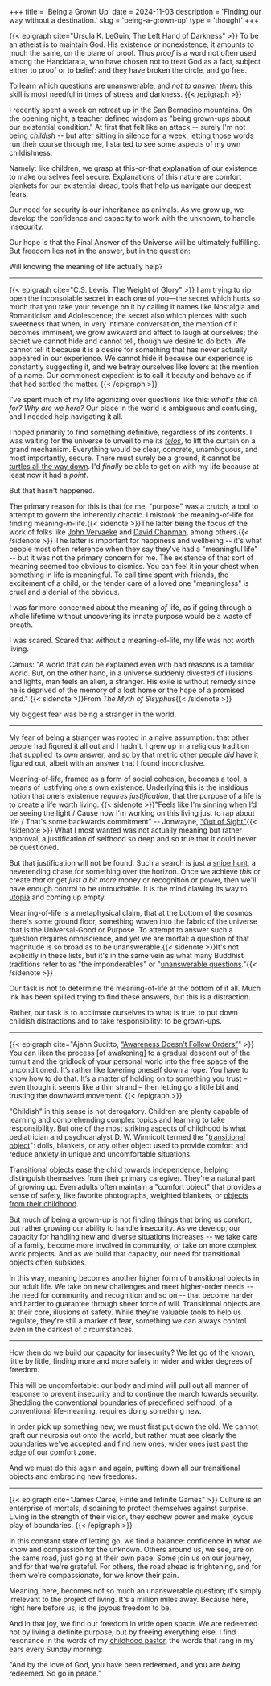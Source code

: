 +++
title = 'Being a Grown Up'
date = 2024-11-03
description = 'Finding our way without a destination.'
slug = 'being-a-grown-up'
type = 'thought'
+++

{{< epigraph cite="Ursula K. LeGuin, The Left Hand of Darkness" >}} To be an
atheist is to maintain God. His existence or nonexistence, it amounts to much
the same, on the plane of proof. Thus _proof_ is a word not often used among the
Handdarata, who have chosen not to treat God as a fact, subject either to proof
or to belief: and they have broken the circle, and go free.

To learn which questions are unanswerable, and _not to answer them_: this skill
is most needful in times of stress and darkness. {{< /epigraph >}}

I recently spent a week on retreat up in the San Bernadino mountains. On the
opening night, a teacher defined wisdom as "being grown-ups about our
existential condition." At first that felt like an attack -- surely I'm not
being _childish_ -- but after sitting in silence for a week, letting those words
run their course through me, I started to see some aspects of my own
childishness.

Namely: like children, we grasp at this-or-that explanation of our existence to
make ourselves feel secure. Explanations of this nature are comfort blankets for
our existential dread, tools that help us navigate our deepest fears.

Our need for security is our inheritance as animals. As we grow up, we develop
the confidence and capacity to work with the unknown, to handle insecurity.

Our hope is that the Final Answer of the Universe will be ultimately fulfilling.
But freedom lies not in the answer, but in the question:

Will knowing the meaning of life actually help?

---

{{< epigraph cite="C.S. Lewis, The Weight of Glory" >}} I am trying to rip open
the inconsolable secret in each one of you—the secret which hurts so much that
you take your revenge on it by calling it names like Nostalgia and Romanticism
and Adolescence; the secret also which pierces with such sweetness that when, in
very intimate conversation, the mention of it becomes imminent, we grow awkward
and affect to laugh at ourselves; the secret we cannot hide and cannot tell,
though we desire to do both. We cannot tell it because it is a desire for
something that has never actually appeared in our experience. We cannot hide it
because our experience is constantly suggesting it, and we betray ourselves like
lovers at the mention of a name. Our commonest expedient is to call it beauty
and behave as if that had settled the matter. {{< /epigraph >}}

I've spent much of my life agonizing over questions like this: _what's this all
for? Why are we here?_ Our place in the world is ambiguous and confusing, and I
needed help navigating it all.

I hoped primarily to find something definitive, regardless of its contents. I
was waiting for the universe to unveil to me its
_[telos](https://en.wikipedia.org/wiki/Teleology)_, to lift the curtain on a
grand mechanism. Everything would be clear, concrete, unambiguous, and most
importantly, secure. There must surely be a ground, it cannot be
[turtles all the way down](https://en.wikipedia.org/wiki/Turtles_all_the_way_down).
I'd _finally_ be able to get on with my life because at least now it had a
_point_.

But that hasn't happened.

The primary reason for this is that for me, "purpose" was a crutch, a tool to
attempt to govern the inherently chaotic. I mistook the meaning-of-life for
finding meaning-_in_-life.{{< sidenote >}}The latter being the focus of the work
of folks like [John Vervaeke](https://youtu.be/yImlXr5Tr8g?t=99) and
[David Chapman](https://meaningness.com/), among others.{{< /sidenote >}} The
latter is important for happiness and wellbeing -- it's what people most often
reference when they say they've had a "meaningful life" -- but it was not the
primary concern for me. The existence of that sort of meaning seemed too obvious
to dismiss. You can feel it in your chest when something in life is meaningful.
To call time spent with friends, the excitement of a child, or the tender care
of a loved one "meaningless" is cruel and a denial of the obvious.

I was far more concerned about the meaning _of_ life, as if going through a
whole lifetime without uncovering its innate purpose would be a waste of breath.

I was scared. Scared that without a meaning-of-life, my life was not worth
living.

Camus: "A world that can be explained even with bad reasons is a familiar world.
But, on the other hand, in a universe suddenly divested of illusions and lights,
man feels an alien, a stranger. His exile is without remedy since he is deprived
of the memory of a lost home or the hope of a promised land."
{{< sidenote >}}From _The Myth of Sisyphus_{{< /sidenote >}}

My biggest fear was being a stranger in the world.

---

My fear of being a stranger was rooted in a naive assumption: that other people
had figured it all out and I hadn't. I grew up in a religious tradition that
supplied its own answer, and so by that metric other people _did_ have it
figured out, albeit with an answer that I found inconclusive.

Meaning-of-life, framed as a form of social cohesion, becomes a tool, a means of
justifying one's own existence. Underlying this is the insidious notion that
one's existence _requires justification_, that the purpose of a life is to
create a life worth living. {{< sidenote >}}"Feels like I'm sinning when I’d be
seeing the light / Cause now I'm working on this living just to rap about life /
That's some backwards commitment" -- Jonwayne,
["Out of Sight"](https://www.youtube.com/watch?v=l4F21FUL1b8){{< /sidenote >}}
What I most wanted was not actually meaning but rather approval, a justification
of selfhood so deep and so true that it could never be questioned.

But that justification will not be found. Such a search is just a
[snipe hunt](https://en.wikipedia.org/wiki/Snipe_hunt), a neverending chase for
something over the horizon. Once we achieve _this_ or create _that_ or get _just
a bit more_ money or recognition or power, then we'll have enough control to be
untouchable. It is the mind clawing its way to
[utopia](https://en.wikipedia.org/wiki/Utopia#:~:text=meant%20any%20non%2Dexistent%20society)
and coming up empty.

Meaning-of-life is a metaphysical claim, that at the bottom of the cosmos
there's some ground floor, something woven into the fabric of the universe that
is the Universal-Good or Purpose. To attempt to answer such a question requires
omniscience, and yet we are mortal: a question of that magnitude is so broad as
to be unanswerable.{{< sidenote >}}It's not explicitly in these lists, but it's
in the same vein as what many Buddhist traditions refer to as "the
imponderables" or
"[unanswerable questions](https://en.wikipedia.org/wiki/The_unanswerable_questions)."{{< /sidenote >}}

Our task is not to determine the meaning-of-life at the bottom of it all. Much
ink has been spilled trying to find these answers, but this is a distraction.

Rather, our task is to acclimate ourselves to what is true, to put down childish
distractions and to take responsibility: to be grown-ups.

---

{{< epigraph cite="Ajahn Sucitto, [&ldquo;Awareness Doesn&rsquo;t Follow Orders&rdquo;](https://ajahnsucitto.org/articles/awareness-doesnt-follow-orders/)" >}}
You can liken the process [of awakening] to a gradual descent out of the tumult and
the gridlock of your personal world into the free space of the unconditioned. It’s
rather like lowering oneself down a rope. You have to know how to do that. It’s a
matter of holding on to something you trust – even though it seems like a thin strand
– then letting go a little bit and trusting the downward movement. {{< /epigraph >}}

"Childish" in this sense is not derogatory. Children are plenty capable of
learning and comprehending complex topics and learning to take responsibility.
But one of the most striking aspects of childhood is what pediatrician and
psychoanalyst D. W. Winnicott termed the
"[transitional object](https://dictionary.apa.org/transitional-object)": dolls,
blankets, or any other object used to provide comfort and reduce anxiety in
unique and uncomfortable situations.

Transitional objects ease the child towards independence, helping distinguish
themselves from their primary caregiver. They're a natural part of growing up.
Even adults often maintain a "comfort object" that provides a sense of safety,
like favorite photographs, weighted blankets, or
[objects from their childhood](https://www.upi.com/Odd_News/2012/02/21/35-percent-of-British-adults-sleep-with-bear/UPI-49791329806031/).

But much of being a grown-up is not finding things that bring us comfort, but
rather growing our ability to handle insecurity. As we develop, our capacity for
handling new and diverse situations increases -- we take care of a family,
become more involved in community, or take on more complex work projects. And as
we build that capacity, our need for transitional objects often subsides.

In this way, meaning becomes another higher form of transitional objects in our
adult life. We take on new challenges and meet higher-order needs -- the need
for community and recognition and so on -- that become harder and harder to
guarantee through sheer force of will. Transitional objects are, at their core,
illusions of safety. While they're valuable tools to help us regulate, they're
still a marker of fear, something we can always control even in the darkest of
circumstances.

---

How then do we build our capacity for insecurity? We let go of the known, little
by little, finding more and more safety in wider and wider degrees of freedom.

This will be uncomfortable: our body and mind will pull out all manner of
response to prevent insecurity and to continue the march towards security.
Shedding the conventional boundaries of predefined selfhood, of a conventional
life-meaning, requires doing something new.

In order pick up something new, we must first put down the old. We cannot graft
our neurosis out onto the world, but rather must see clearly the boundaries
we've accepted and find new ones, wider ones just past the edge of our comfort
zone.

And we must do this again and again, putting down all our transitional objects
and embracing new freedoms.

---

{{< epigraph cite="James Carse, Finite and Infinite Games" >}} Culture is an
enterprise of mortals, disdaining to protect themselves against surprise. Living
in the strength of their vision, they eschew power and make joyous play of
boundaries. {{< /epigraph >}}

In this constant state of letting go, we find a balance: confidence in what we
know and compassion for the unknown. Others around us, we see, are on the same
road, just going at their own pace. Some join us on our journey, and for that
we're grateful. For others, the road ahead is frightening, and for them we're
compassionate, for we know their pain.

Meaning, here, becomes not so much an unanswerable question; it's simply
irrelevant to the project of living. It's a million miles away. Because here,
right here before us, is the joyous freedom to be.

And in that joy, we find our freedom in wide open space. We are redeemed not by
living a definite purpose, but by freeing everything else. I find resonance in
the words of my
[childhood pastor](https://thealabamabaptist.org/jim-barnette-longtime-pastor-and-samford-professor-dies-at-age-59/#:~:text=you%20have%20been%20redeemed%20and%20you%20are%20being%20redeemed),
the words that rang in my ears every Sunday morning:

"And by the love of God, you have been redeemed, and you are _being_ redeemed.
So go in peace."
